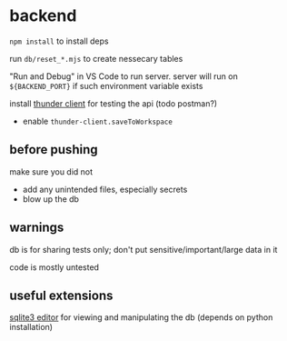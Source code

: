 # backend
`npm install` to install deps

run `db/reset_*.mjs` to create nessecary tables

"Run and Debug" in VS Code to run server. server will run on `${BACKEND_PORT}` if such environment variable exists

install [thunder client](https://marketplace.visualstudio.com/items?itemName=rangav.vscode-thunder-client) for testing the api (todo postman?)
* enable `thunder-client.saveToWorkspace`
## before pushing
make sure you did not
* add any unintended files, especially secrets
* blow up the db
## warnings
db is for sharing tests only; don't put sensitive/important/large data in it

code is mostly untested
## useful extensions
[sqlite3 editor](https://marketplace.visualstudio.com/items?itemName=yy0931.vscode-sqlite3-editor) for viewing and manipulating the db (depends on python installation)
